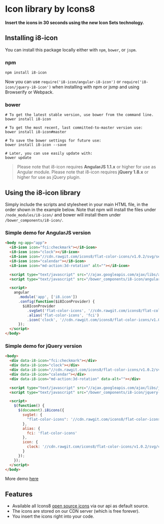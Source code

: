 # Icon library by Icons8

**Insert the icons in 30 seconds using the new Icon Sets technology.**

## Installing i8-icon

You can install this package locally either with `npm`, `bower`, or `jspm`.

### npm

```shell
npm install i8-icon
```

Now you can use `require('i8-icon/angular-i8-icon')` or `require('i8-icon/jquery-i8-icon')` when installing with npm or jsmp and using Browserify or Webpack.

### bower

```shell
# To get the latest stable version, use bower from the command line.
bower install i8-icon

# To get the most recent, last committed-to-master version use:
bower install i8-icon#master 

# To save the bower settings for future use:
bower install i8-icon --save

# Later, you can use easily update with:
bower update
```

> Please note that i8-icon requires **AngularJS 1.1.x** or higher for use as Angular module.
> Please note that i8-icon requires **jQuery 1.8.x** or higher for use as jQuery plugin.


## Using the i8-icon library

Simply include the scripts and stylesheet in your main HTML file, in the order shown in the example below. Note that npm will install the files under `/node_modules/i8-icon/` and bower will install them under `/bower_components/i8-icon/`.


### Simple demo for AngularJS version
```html
<body ng-app="app">
  <i8-icon icon="fci:checkmark"></i8-icon>
  <i8-icon icon="clock"></i8-icon>
  <i8-icon icon="//cdn.rawgit.com/icons8/flat-color-icons/v1.0.2/svg/search.svg"></i8-icon>
  <i8-icon icon="calendar"></i8-icon>
  <i8-icon icon="md-action:3d-rotation" alt=""></i8-icon>

  <script type="text/javascript" src="//ajax.googleapis.com/ajax/libs/angularjs/1.1.5/angular.js"></script>
  <script type="text/javascript" src="/bower_components/i8-icon/angular-i8-icon.js"></script>

  <script>
    angular
      .module('app', ['i8.icon'])
      .config(function($i8IconProvider) {
        $i8IconProvider
          .svgSet('flat-color-icons', '//cdn.rawgit.com/icons8/flat-color-icons/v1.0.2/icon-set/icons.svg')
          .alias('flat-color-icons', 'fci')
          .icon('clock', '//cdn.rawgit.com/icons8/flat-color-icons/v1.0.2/svg/clock.svg')
      });
  </script>
</body>
```

### Simple demo for jQuery version
```html
<body>
  <div data-i8-icon="fci:checkmark"></div>
  <div data-i8-icon="clock"></div>
  <div data-i8-icon="//cdn.rawgit.com/icons8/flat-color-icons/v1.0.2/svg/search.svg"></div>
  <div data-i8-icon="calendar"></div>
  <div data-i8-icon="md-action:3d-rotation" data-alt=""></div>

  <script type="text/javascript" src="//ajax.googleapis.com/ajax/libs/jquery/1.8.0/jquery.js"></script>
  <script type="text/javascript" src="/bower_components/i8-icon/jquery-i8-icon.js"></script>

  <script>
    $(function() {
      $(document).i8icons({
        svgSet: {
          "flat-color-icons": '//cdn.rawgit.com/icons8/flat-color-icons/v1.0.2/icon-set/icons.svg'
        },
        alias: {
          fci: 'flat-color-icons'
        },
        icon: {
          clock: '//cdn.rawgit.com/icons8/flat-color-icons/v1.0.2/svg/clock.svg'
        }
      });
    });
  </script>
</body>
```

More demo [here](https://icons8.github.io/i8-icon/)

## Features

- Available all Icons8 [open source icons](https://github.com/icons8/flat-color-icons) via our api as default source.
- The icons are stored on our CDN server (which is free forever).
- You insert the icons right into your code.